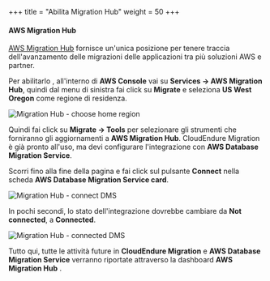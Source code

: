 +++
title = "Abilita Migration Hub"
weight = 50
+++

#### AWS Migration Hub

<a href="https://aws.amazon.com/migration-hub/" target="_blank" rel="noopener noreferrer">AWS Migration Hub</a> fornisce un'unica posizione per tenere traccia dell'avanzamento delle migrazioni delle applicazioni tra più soluzioni AWS e partner.

Per abilitarlo , all'interno di  **AWS Console** vai su **Services -> AWS Migration Hub**, quindi dal menu di sinistra fai click su  **Migrate** e seleziona **US West Oregon** come regione di residenza.

![Migration Hub - choose home region](/intro/migration-hub-choose-home-region.png)

Quindi fai click su  **Migrate -> Tools** per selezionare gli strumenti che forniranno gli aggiornamenti a  **AWS Migration Hub**. CloudEndure Migration è già pronto all'uso, ma devi configurare l'integrazione con  **AWS Database Migration Service**.

Scorri fino alla fine della pagina e fai click sul pulsante  **Connect** nella scheda **AWS Database Migration Service card**.

![Migration Hub - connect DMS](/intro/migration-hub-connect-dms.png)

In pochi secondi, lo stato dell'integrazione dovrebbe cambiare da  **Not connected**, a **Connected**.

![Migration Hub - connected DMS](/intro/migration-hub-connect-dms-connected.png)

Tutto qui, tutte le attività future in **CloudEndure Migration** e **AWS Database Migration Service** verranno riportate attraverso la dashboard **AWS Migration Hub** .